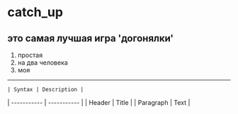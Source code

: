 # catch_up
**это самая лучшая игра 'догонялки'**
---
1. простая
2. на два человека
3. моя
---
	| Syntax | Description |
| ----------- | ----------- |
| Header | Title |
| Paragraph | Text |
